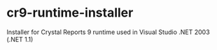 # cr9-runtime-installer
Installer for Crystal Reports 9 runtime used in Visual Studio .NET 2003 (.NET 1.1)

